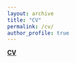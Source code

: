 ```yaml
---
layout: archive
title: "CV"
permalink: /cv/
author_profile: true
---
```


[**CV**](yu-xue-ying/yu-xue-ying.github.io/assets/CV_XueyingYu.pdf)